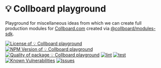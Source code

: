 # 💡 Collboard playground

Playground for miscellaneous ideas from which we can create full production modules for [Collboard.com](https://collboard.com/) created via [@collboard/modules-sdk](https://www.npmjs.com/package/@collboard/modules-sdk).

<!--Badges-->

[![License of 💡 Collboard playground](https://img.shields.io/github/license/collboard/playground.svg?style=flat)](https://github.com/collboard/playground/blob/main/LICENSE)
[![NPM Version of 💡 Collboard playground](https://badge.fury.io/js/playground.svg)](https://www.npmjs.com/package/playground)
[![Quality of package 💡 Collboard playground](https://packagequality.com/shield/playground.svg)](https://packagequality.com/#?package=playground)
[![lint](https://github.com/collboard/playground/actions/workflows/lint.yml/badge.svg)](https://github.com/collboard/playground/actions/workflows/lint.yml)
[![test](https://github.com/collboard/playground/actions/workflows/test.yml/badge.svg)](https://github.com/collboard/playground/actions/workflows/test.yml)
[![Known Vulnerabilities](https://snyk.io/test/github/collboard/playground/badge.svg)](https://snyk.io/test/github/collboard/playground)
[![Issues](https://img.shields.io/github/issues/collboard/playground.svg?style=flat)](https://github.com/collboard/playground/issues)

<!--/Badges-->

